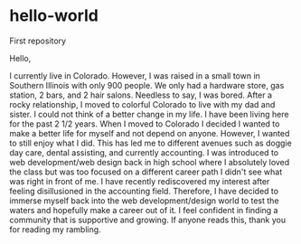 # hello-world
First repository

Hello,

I currently live in Colorado. However, I was raised in a small town in Southern Illinois with only 900 people. We only had a hardware store, gas station, 2 bars, and 2 hair salons. Needless to say, I was bored. After a rocky relationship, I moved to colorful Colorado to live with my dad and sister. I could not think of a better change in my life. I have been living here for the past 2 1/2 years. When I moved to Colorado I decided I wanted to make a better life for myself and not depend on anyone. However, I wanted to still enjoy what I did. This has led me to different avenues such as doggie day care, dental assisting, and currently accounting. I was introduced to web development/web design back in high school where I absolutely loved the class but was too focused on a different career path I didn't see what was right in front of me. I have recently rediscovered my interest after feeling disillusioned in the accounting field. Therefore, I have decided to immerse myself back into the web development/design world to test the waters and hopefully make a career out of it. I feel confident in finding a community that is supportive and growing. If anyone reads this, thank you for reading my rambling. 
